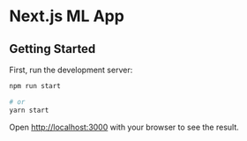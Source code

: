 # Next.js ML App

## Getting Started

First, run the development server:

```bash
npm run start

# or
yarn start
```

Open [http://localhost:3000](http://localhost:3000) with your browser to see the result.
